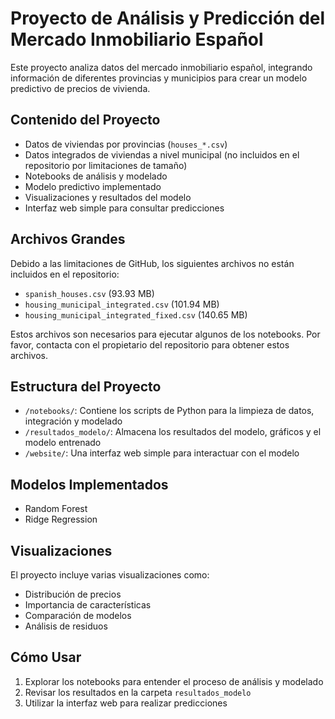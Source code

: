 # Proyecto de Análisis y Predicción del Mercado Inmobiliario Español

Este proyecto analiza datos del mercado inmobiliario español, integrando información de diferentes provincias y municipios para crear un modelo predictivo de precios de vivienda.

## Contenido del Proyecto

- Datos de viviendas por provincias (`houses_*.csv`)
- Datos integrados de viviendas a nivel municipal (no incluidos en el repositorio por limitaciones de tamaño)
- Notebooks de análisis y modelado
- Modelo predictivo implementado
- Visualizaciones y resultados del modelo
- Interfaz web simple para consultar predicciones

## Archivos Grandes

Debido a las limitaciones de GitHub, los siguientes archivos no están incluidos en el repositorio:
- `spanish_houses.csv` (93.93 MB)
- `housing_municipal_integrated.csv` (101.94 MB)
- `housing_municipal_integrated_fixed.csv` (140.65 MB)

Estos archivos son necesarios para ejecutar algunos de los notebooks. Por favor, contacta con el propietario del repositorio para obtener estos archivos.

## Estructura del Proyecto

- `/notebooks/`: Contiene los scripts de Python para la limpieza de datos, integración y modelado
- `/resultados_modelo/`: Almacena los resultados del modelo, gráficos y el modelo entrenado
- `/website/`: Una interfaz web simple para interactuar con el modelo

## Modelos Implementados

- Random Forest
- Ridge Regression

## Visualizaciones

El proyecto incluye varias visualizaciones como:
- Distribución de precios
- Importancia de características
- Comparación de modelos
- Análisis de residuos

## Cómo Usar

1. Explorar los notebooks para entender el proceso de análisis y modelado
2. Revisar los resultados en la carpeta `resultados_modelo`
3. Utilizar la interfaz web para realizar predicciones
